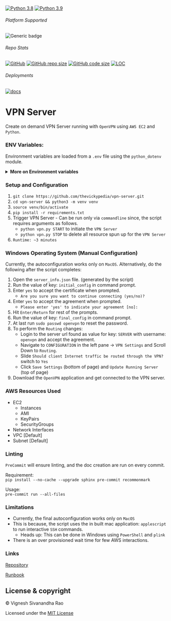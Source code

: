 <br>

[![Python 3.8](https://img.shields.io/badge/python-3.8-orange.svg)](https://www.python.org/downloads/release/python-385/)
[![Python 3.9](https://img.shields.io/badge/python-3.9-blue.svg)](https://www.python.org/downloads/release/python-391/)

###### Platform Supported
![Generic badge](https://img.shields.io/badge/Platform-MacOS-1f425f.svg)

###### Repo Stats
[![GitHub](https://img.shields.io/github/license/thevickypedia/vpn-server)](https://github.com/thevickypedia/vpn-server/blob/main/LICENSE)
[![GitHub repo size](https://img.shields.io/github/repo-size/thevickypedia/vpn-server)](https://api.github.com/repos/thevickypedia/vpn-server)
[![GitHub code size](https://img.shields.io/github/languages/code-size/thevickypedia/vpn-server)](https://api.github.com/repos/thevickypedia/vpn-server)
[![LOC](https://img.shields.io/tokei/lines/github/thevickypedia/vpn-server)](https://api.github.com/repos/thevickypedia/vpn-server)

###### Deployments
[![docs](https://github.com/thevickypedia/vpn-server/actions/workflows/docs.yml/badge.svg)](https://thevickypedia.github.io/vpn-server/)

# VPN Server
Create on demand VPN Server running with `OpenVPN` using `AWS EC2` and `Python`.

### ENV Variables:
Environment variables are loaded from a `.env` file using the `python_dotenv` module.

<details>
<summary><strong>More on Environment variables</strong></summary>

Use [cloudping.info](https://www.cloudping.info/) to pick the fastest (from current location) available region.

**Default args:**<br>
- **AMI_ID_{REGION_NAME}** - AMI ID in a region. Looks for `AMI_ID_us-west-2` since `us-west-2` is the default region.

AMI IDs are got from `OpenVPN Access Server Community Images` per region.

**Additional args:**<br>
- **VPN_USERNAME** - Username to access VPN Server once, configuration is done. If `null`, looks for the env var `USER`.
Defaults to `openvpn`
- **VPN_PASSWORD** - Password to access VPN Server once, configuration is done. Defaults to `awsVPN2021`
- **REGION_NAME** - Region where the VPN Server should live. Defaults to `us-west-2`

Optionally `env vars` for AWS config (`ACCESS_KEY`, `SECRET_KEY`, `REGION_NAME`) can be setup.
</details>

### Setup and Configuration
1. `git clone https://github.com/thevickypedia/vpn-server.git`
2. `cd vpn-server && python3 -m venv venv`
3. `source venv/bin/activate`
4. `pip install -r requirements.txt`
5. Trigger VPN Server - Can be run only via `commandline` since, the script requires arguments as follows.
   - `python vpn.py START` to initiate the `VPN Server`
   - `python vpn.py STOP` to delete all resource spun up for the `VPN Server`
6. `Runtime: ~3 minutes`

### Windows Operating System (Manual Configuration)

Currently, the autoconfiguration works only on `MacOS`. Alternatively, do the following after the script completes:

1. Open the `server_info.json` file. (generated by the script)
2. Run the value of key: `initial_config` in command prompt.
3. Enter `yes` to accept the certificate when prompted.
   - `Are you sure you want to continue connecting (yes/no)?`
4. Enter `yes` to accept the agreement when prompted.
   - `Please enter 'yes' to indicate your agreement [no]: `
5. Hit `Enter/Return` for rest of the prompts.
6. Run the value of key: `final_config` in command prompt.
7. At last run `sudo passwd openvpn` to reset the password.
8. To perform the `Routing` changes:
   - Login to the server url found as value for key: `SERVER` with username: `openvpn` and accept the agreement.
   - Navigate to `CONFIGURATION` in the left pane -> `VPN Settings` and Scroll Down to `Routing`.
   - Slide `Should client Internet traffic be routed through the VPN?` switch to `Yes`
   - Click `Save Settings` (bottom of page) and `Update Running Server` (top of page)
9. Download the `OpenVPN` application and get connected to the VPN server.

### AWS Resources Used
- EC2
  - Instances
  - AMI
  - KeyPairs
  - SecurityGroups
- Network Interfaces
- VPC [Default]
- Subnet [Default]

### Linting
`PreCommit` will ensure linting, and the doc creation are run on every commit.

Requirement:
<br>
`pip install --no-cache --upgrade sphinx pre-commit recommonmark`

Usage:
<br>
`pre-commit run --all-files`

### Limitations
- Currently, the final autoconfiguration works only on `MacOS`
- This is because, the script uses the in built mac application: `applescript` to run interactive `SSH` commands.
  - Heads up: This can be done in Windows using `PowerShell` and `plink`
- There is an over provisioned wait time for few AWS interactions.

### Links
[Repository](https://github.com/thevickypedia/vpn-server)

[Runbook](https://thevickypedia.github.io/vpn-server/)

## License & copyright

&copy; Vignesh Sivanandha Rao

Licensed under the [MIT License](https://github.com/thevickypedia/vpn-server/blob/main/LICENSE)

